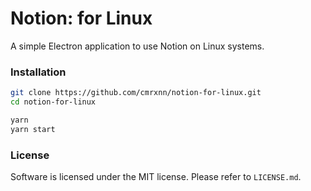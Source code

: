 # Notion: for Linux
A simple Electron application to use Notion on Linux systems.

### Installation
```bash
git clone https://github.com/cmrxnn/notion-for-linux.git
cd notion-for-linux

yarn
yarn start
```

### License
Software is licensed under the MIT license.
Please refer to `LICENSE.md`.